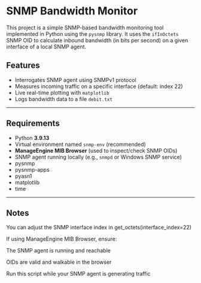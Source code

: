 # SNMP Bandwidth Monitor

This project is a simple SNMP-based bandwidth monitoring tool implemented in Python using the `pysnmp` library. It uses the `ifInOctets` SNMP OID to calculate inbound bandwidth (in bits per second) on a given interface of a local SNMP agent.

## Features

- Interrogates SNMP agent using SNMPv1 protocol
- Measures incoming traffic on a specific interface (default: index 22)
- Live real-time plotting with `matplotlib`
- Logs bandwidth data to a file `debit.txt`

---

## Requirements

- Python **3.9.13**
- Virtual environment named `snmp-env` (recommended)
- **ManageEngine MIB Browser** (used to inspect/check SNMP OIDs)
- SNMP agent running locally (e.g., `snmpd` or Windows SNMP service)
- pysnmp
- pysnmp-apps
- pyasn1
- matplotlib
- time

---

## Notes
You can adjust the SNMP interface index in get_octets(interface_index=22)

If using ManageEngine MIB Browser, ensure:

The SNMP agent is running and reachable

OIDs are valid and walkable in the browser

Run this script while your SNMP agent is generating traffic




